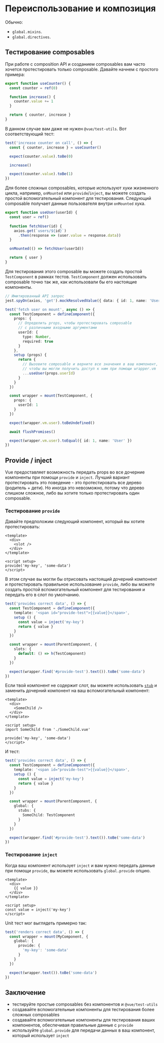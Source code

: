 # Переиспользование и композиция

Обычно:

- `global.mixins`.
- `global.directives`.

## Тестирование composables

При работе с composition API и созданием composables вам часто хочется протестировать только composable. Давайте начнем с простого примера:

```typescript
export function useCounter() {
  const counter = ref(0)

  function increase() {
    counter.value += 1
  }

  return { counter, increase }
}
```

В данном случае вам даже не нужен `@vue/test-utils`. Вот соответствующий тест:

```typescript
test('increase counter on call', () => {
  const { counter, increase } = useCounter()

  expect(counter.value).toBe(0)

  increase()

  expect(counter.value).toBe(1)
})
```

Для более сложных composables, которые используют хуки жизненного цикла, например, `onMounted` или `provide`/`inject`, вы можете создать простой вспомогательный компонент для тестирования. Следующий composable получает данные пользователя внутри `onMounted` хука.

```typescript
export function useUser(userId) {
  const user = ref()
  
  function fetchUser(id) {
    axios.get(`users/${id}`)
      .then(response => (user.value = response.data))
  }

  onMounted(() => fetchUser(userId))

  return { user }
}
```

Для тестирования этого composable вы можете создать простой `TestComponent` в рамках тестов. `TestComponent` должен использовать composable точно так же, как использовали бы его настоящие компоненты.

```typescript
// Имитированный API запрос
jest.spyOn(axios, 'get').mockResolvedValue({ data: { id: 1, name: 'User' } })

test('fetch user on mount', async () => {
  const TestComponent = defineComponent({
    props: {
      // Определить props, чтобы протестировать composable 
      // с различными входными аргументами
      userId: {
        type: Number,
        required: true
      }
    },
    setup (props) {
      return {
        // Вызовите composable и верните все значения в ваш компонент,
        // чтобы вы могли получить доступ к ним при помощи wrapper.vm
        ...useUser(props.userId)
      }
    }
  })

  const wrapper = mount(TestComponent, {
    props: {
      userId: 1
    }
  })

  expect(wrapper.vm.user).toBeUndefined()

  await flushPromises()

  expect(wrapper.vm.user).toEqual({ id: 1, name: 'User' })
})
```

## Provide / inject

Vue предоставляет возможность передать props во все дочерние компоненты при помощи `provide` и `inject`. Лучший вариант протестировать это поведение - это протестировать все дерево (родитель + дети). Но иногда это невозможно, потому что дерево слишком сложное, либо вы хотите только протестировать один composable.

### Тестирование `provide`

Давайте предположим следующий компонент, который вы хотите протестировать:

```vue
<template>
  <div>
    <slot />
  </div>
</template>

<script setup>
provide('my-key', 'some-data')
</script>
```

В этом случае вы могли бы отрисовать настоящий дочерний компонент и протестировать правильное использование `provide`, либо вы можете создать простой вспомогательный компонент для тестирования и передать его в слот по умолчанию. 

```typescript
test('provides correct data', () => {
  const TestComponent = defineComponent({
    template: '<span id="provide-test">{{value}}</span>',
    setup () {
      const value = inject('my-key')
      return { value }
    }
  })

  const wrapper = mount(ParentComponent, {
    slots: {
      default: () => h(TestComponent)
    }
  })

  expect(wrapper.find('#provide-test').text()).toBe('some-data')
})
```

Если твой компонент не содержит слот, вы можете использовать [`stub`](./stubs-shallow-mount.md#Stubbing-a-single-child-component)
и заменить дочерний компонент на ваш вспомогательный компонент:

```vue
<template>
  <div>
    <SomeChild />
  </div>
</template>

<script setup>
import SomeChild from './SomeChild.vue'

provide('my-key', 'some-data')
</script>
```

И тест:

```typescript
test('provides correct data', () => {
  const TestComponent = defineComponent({
    template: '<span id="provide-test">{{value}}</span>',
    setup () {
      const value = inject('my-key')
      return { value }
    }
  })

  const wrapper = mount(ParentComponent, {
    global: {
      stubs: {
        SomeChild: TestComponent
      }
    }
  })

  expect(wrapper.find('#provide-test').text()).toBe('some-data')
})
```

### Тестирование `inject`

Когда ваш компонент использует `inject` и вам нужно передать данные при помощи `provide`, вы можете использовать `global.provide` опцию.

```vue
<template>
  <div>
    {{ value }}
  </div>
</template>

<script setup>
const value = inject('my-key')
</script>
```

Unit тест мог выглядеть примерно так: 

```typescript
test('renders correct data', () => {
  const wrapper = mount(MyComponent, {
    global: {
      provide: {
        'my-key': 'some-data'
      }
    }
  })

  expect(wrapper.text()).toBe('some-data')
})
```

## Заключение

- тестируйте простые composables без компонентов и `@vue/test-utils`
- создавайте вспомогательные компоненты для тестирования более сложных composables
- создавайте вспомогательные компоненты для тестирования ваших компонентов, обеспечивая правильные данные с `provide`
- используйте `global.provide` для передачи данных в ваш компонент, который использует `inject`